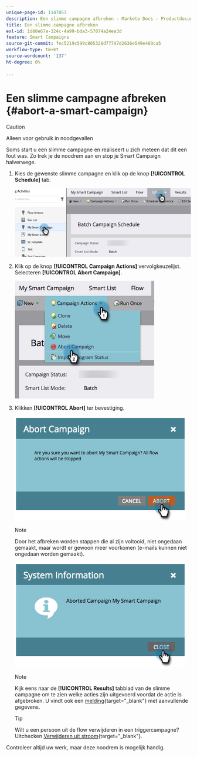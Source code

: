 ```yaml
---
unique-page-id: 1147053
description: Een slimme campagne afbreken - Marketo Docs - Productdocumentatie
title: Een slimme campagne afbreken
exl-id: 1d80e67a-324c-4a99-bda3-57074a24ea3d
feature: Smart Campaigns
source-git-commit: fec5219c599c805328d77797d2636e549e489ca5
workflow-type: tm+mt
source-wordcount: '137'
ht-degree: 0%

---
```


# Een slimme campagne afbreken {#abort-a-smart-campaign}

>[!CAUTION]
>
>Alleen voor gebruik in noodgevallen

Soms start u een slimme campagne en realiseert u zich meteen dat dit een fout was. Zo trek je de noodrem aan en stop je Smart Campaign halverwege.

1. Kies de gewenste slimme campagne en klik op de knop **[!UICONTROL Schedule]** tab.

   ![](assets/abort-a-smart-campaign-1.png)

1. Klik op de knop **[!UICONTROL Campaign Actions]** vervolgkeuzelijst. Selecteren **[!UICONTROL Abort Campaign]**.

   ![](assets/abort-a-smart-campaign-2.png)

1. Klikken **[!UICONTROL Abort]** ter bevestiging.

   ![](assets/abort-a-smart-campaign-3.png)

   >[!NOTE]
   >
   >Door het afbreken worden stappen die al zijn voltooid, niet ongedaan gemaakt, maar wordt er gewoon meer voorkomen (e-mails kunnen niet ongedaan worden gemaakt).

   ![](assets/abort-a-smart-campaign-4.png)

   >[!NOTE]
   >
   >Kijk eens naar de **[!UICONTROL Results]** tabblad van de slimme campagne om te zien welke acties zijn uitgevoerd voordat de actie is afgebroken. U vindt ook een  [melding](/help/marketo/product-docs/core-marketo-concepts/miscellaneous/understanding-notifications.md){target="_blank"} met aanvullende gegevens.

   >[!TIP]
   >
   >Wilt u een persoon uit de flow verwijderen in een triggercampagne? Uitchecken [Verwijderen uit stroom](/help/marketo/product-docs/core-marketo-concepts/smart-campaigns/flow-actions/remove-from-flow.md){target="_blank"}.

Controleer altijd uw werk, maar deze noodrem is mogelijk handig.
